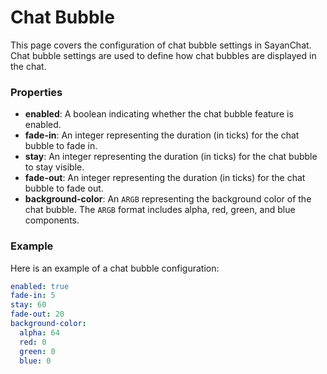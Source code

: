 # Chat Bubble

This page covers the configuration of chat bubble settings in SayanChat. Chat bubble settings are used to define how chat bubbles are displayed in the chat.

### Properties

- **enabled**: A boolean indicating whether the chat bubble feature is enabled.
- **fade-in**: An integer representing the duration (in ticks) for the chat bubble to fade in.
- **stay**: An integer representing the duration (in ticks) for the chat bubble to stay visible.
- **fade-out**: An integer representing the duration (in ticks) for the chat bubble to fade out.
- **background-color**: An `ARGB` representing the background color of the chat bubble. The `ARGB` format includes alpha, red, green, and blue components.

### Example

Here is an example of a chat bubble configuration:

```yaml
enabled: true
fade-in: 5
stay: 60
fade-out: 20
background-color:
  alpha: 64
  red: 0
  green: 0
  blue: 0
```